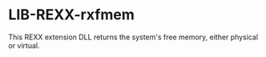 LIB-REXX-rxfmem
===============

This REXX extension DLL returns the system's free memory, either physical  or virtual. 
